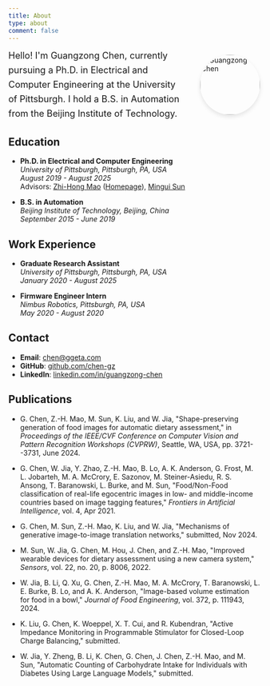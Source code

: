 ```yaml
---
title: About
type: about
comment: false
---
```


<div style="display: flex; align-items: center; gap: 30px; margin-bottom: 20px;">
  <div style="flex: 1;">
    <p style="margin: 0; font-size: 18px; line-height: 1.6;">Hello! I'm Guangzong Chen, currently pursuing a Ph.D. in Electrical and Computer Engineering at the University of Pittsburgh. I hold a B.S. in Automation from the Beijing Institute of Technology.</p>
  </div>
  <div style="flex: 0 0 120px;">
    <img src="https://avatars.githubusercontent.com/u/18215354?v=4" alt="Guangzong Chen" style="width: 120px; height: 120px; border-radius: 50%; object-fit: cover; box-shadow: 0 4px 8px rgba(0,0,0,0.1);">
  </div>
</div> 

## Education

- **Ph.D. in Electrical and Computer Engineering**  
  *University of Pittsburgh, Pittsburgh, PA, USA*  
  *August 2019 - August 2025*  
  Advisors: [Zhi-Hong Mao](https://www.engineering.pitt.edu/people/faculty/zhi-hong-mao/) ([Homepage](https://sites.pitt.edu/~zhm4/)), [Mingui Sun](https://www.neurosurgery.pitt.edu/people/mingui-sun)

- **B.S. in Automation**  
  *Beijing Institute of Technology, Beijing, China*  
  *September 2015 - June 2019*

## Work Experience

- **Graduate Research Assistant**  
  *University of Pittsburgh, Pittsburgh, PA, USA*  
  *January 2020 - August 2025*

- **Firmware Engineer Intern**  
  *Nimbus Robotics, Pittsburgh, PA, USA*  
  *May 2020 - August 2020*

## Contact

- **Email**: [chen@ggeta.com](mailto:chen@ggeta.com)
- **GitHub**: [github.com/chen-gz](https://github.com/chen-gz)
- **LinkedIn**: [linkedin.com/in/guangzong-chen](https://linkedin.com/in/guangzong-chen)

## Publications

- G. Chen, Z.-H. Mao, M. Sun, K. Liu, and W. Jia, "Shape-preserving generation of food images for automatic dietary assessment," in *Proceedings of the IEEE/CVF Conference on Computer Vision and Pattern Recognition Workshops (CVPRW)*, Seattle, WA, USA, pp. 3721--3731, June 2024.

- G. Chen, W. Jia, Y. Zhao, Z.-H. Mao, B. Lo, A. K. Anderson, G. Frost, M. L. Jobarteh, M. A. McCrory, E. Sazonov, M. Steiner-Asiedu, R. S. Ansong, T. Baranowski, L. Burke, and M. Sun, "Food/Non-Food classification of real-life egocentric images in low- and middle-income countries based on image tagging features," *Frontiers in Artificial Intelligence*, vol. 4, Apr 2021.

- G. Chen, M. Sun, Z.-H. Mao, K. Liu, and W. Jia, "Mechanisms of generative image-to-image translation networks," submitted, Nov 2024.

- M. Sun, W. Jia, G. Chen, M. Hou, J. Chen, and Z.-H. Mao, "Improved wearable devices for dietary assessment using a new camera system," *Sensors*, vol. 22, no. 20, p. 8006, 2022.

- W. Jia, B. Li, Q. Xu, G. Chen, Z.-H. Mao, M. A. McCrory, T. Baranowski, L. E. Burke, B. Lo, and A. K. Anderson, "Image-based volume estimation for food in a bowl," *Journal of Food Engineering*, vol. 372, p. 111943, 2024.

- K. Liu, G. Chen, K. Woeppel, X. T. Cui, and R. Kubendran, "Active Impedance Monitoring in Programmable Stimulator for Closed-Loop Charge Balancing," submitted.

- W. Jia, Y. Zheng, B. Li, K. Chen, G. Chen, J. Chen, Z.-H. Mao, and M. Sun, "Automatic Counting of Carbohydrate Intake for Individuals with Diabetes Using Large Language Models," submitted.
